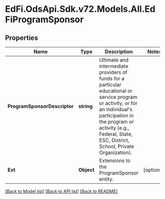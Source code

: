 # EdFi.OdsApi.Sdk.v72.Models.All.EdFiProgramSponsor

## Properties

Name | Type | Description | Notes
------------ | ------------- | ------------- | -------------
**ProgramSponsorDescriptor** | **string** | Ultimate and intermediate providers of funds for a particular educational or service program or activity, or for an individual&#39;s participation in the program or activity (e.g., Federal, State, ESC, District, School, Private Organization). | 
**Ext** | **Object** | Extensions to the ProgramSponsor entity. | [optional] 

[[Back to Model list]](../README.md#documentation-for-models) [[Back to API list]](../README.md#documentation-for-api-endpoints) [[Back to README]](../README.md)


